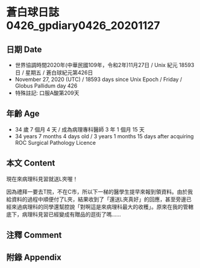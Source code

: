 [_metadata_:encoding]: - "utf-8"
[_metadata_:language]: - "zh-Hant-TW"
[_metadata_:fileformat]: - "markdown"
[_metadata_:MIME_type]: - "text/plain"
[_metadata_:markdown_version]: - "commonmark version 0.29"
[_metadata_:markdown_spec]: - "https://spec.commonmark.org/0.29/"

# 蒼白球日誌0426_gpdiary0426_20201127 #

## 日期 Date ##

* 世界協調時間2020年(中華民國109年，令和2年)11月27日 / Unix 紀元 18593 日 / 星期五 / 蒼白球紀元第426日
* November 27, 2020 (UTC) / 18593 days since Unix Epoch / Friday / Globus Pallidum day 426
* 特殊註記: 口服A酸第209天

## 年齡 Age ##

* 34 歲 7 個月 4 天 / 成為病理專科醫師 3 年 1 個月 15 天
* 34 years 7 months 4 days old / 3 years 1 months 15 days after acquiring ROC Surgical Pathology Licence

## 本文 Content ##

現在來病理科見習就送L夾喔！

因為禮拜一要去T院，不在C市，所以下一梯的醫學生提早來報到領資料。由於我給資料的過程中順便付了L夾，結果收到了「還送L夾真好」的回應，甚至旁邊已經來過病理科的同學還幫腔說「對啊這是來病理科最大的收穫」。原來在我的管轄底下，病理科見習已經變成有贈品的逛街了嗎......    

## 注釋 Comment ##

## 附錄 Appendix ##

